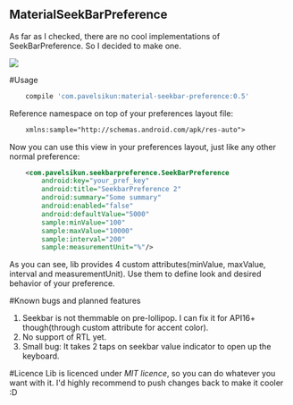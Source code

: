 ## MaterialSeekBarPreference
As far as I checked, there are no cool implementations of SeekBarPreference. So I decided to make one.

![](https://raw.githubusercontent.com/MrBIMC/MaterialSeekBarPreference/master/SCREENSHOT-1.png)

#Usage

```groovy
    compile 'com.pavelsikun:material-seekbar-preference:0.5'
````

Reference namespace on top of your preferences layout file:
```xml
    xmlns:sample="http://schemas.android.com/apk/res-auto">
````

Now you can use this view in your preferences layout, just like any other normal preference:

```xml
    <com.pavelsikun.seekbarpreference.SeekBarPreference
        android:key="your_pref_key"
        android:title="SeekbarPreference 2"
        android:summary="Some summary"
        android:enabled="false"
        android:defaultValue="5000"
        sample:minValue="100"
        sample:maxValue="10000"
        sample:interval="200"
        sample:measurementUnit="%"/>
````

As you can see, lib provides 4 custom attributes(minValue, maxValue, interval and measurementUnit). 
Use them to define look and desired behavior of your preference.

#Known bugs and planned features
1. Seekbar is not themmable on pre-lollipop. I can fix it for API16+ though(through custom attribute for accent color).
2. No support of RTL yet.
3. Small bug: It takes 2 taps on seekbar value indicator to open up the keyboard.

#Licence
Lib is licenced under *MIT licence*, so you can do whatever you want with it.
I'd highly recommend to push changes back to make it cooler :D

